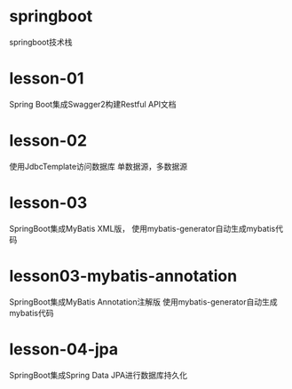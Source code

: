 # springboot
springboot技术栈

# lesson-01
Spring Boot集成Swagger2构建Restful API文档

# lesson-02
使用JdbcTemplate访问数据库
单数据源，多数据源

# lesson-03
SpringBoot集成MyBatis XML版，
使用mybatis-generator自动生成mybatis代码

# lesson03-mybatis-annotation
SpringBoot集成MyBatis Annotation注解版
使用mybatis-generator自动生成mybatis代码

# lesson-04-jpa
SpringBoot集成Spring Data JPA进行数据库持久化


